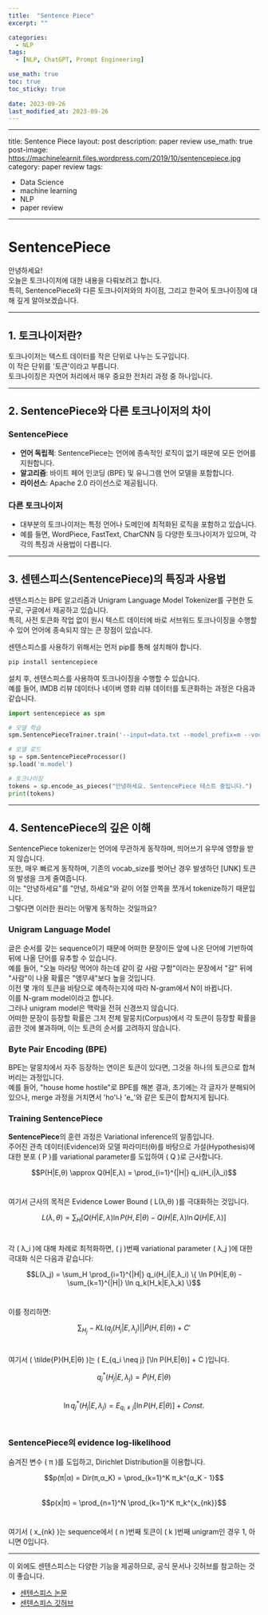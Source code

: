 ```yaml
---
title:  "Sentence Piece"
excerpt: ""

categories:
  - NLP
tags:
  - [NLP, ChatGPT, Prompt Engineering]

use_math: true
toc: true
toc_sticky: true
 
date: 2023-09-26
last_modified_at: 2023-09-26
---
```

---
title: Sentence Piece
layout: post
description: paper review
use_math: true
post-image: https://machinelearnit.files.wordpress.com/2019/10/sentencepiece.jpg
category: paper review
tags:
- Data Science
- machine learning
- NLP
- paper review
---
# SentencePiece

안녕하세요!<br>
오늘은 토크나이저에 대한 내용을 다뤄보려고 합니다.<br>
특히, SentencePiece와 다른 토크나이저와의 차이점, 그리고 한국어 토크나이징에 대해 깊게 알아보겠습니다.<br>

---

## 1. 토크나이저란?

토크나이저는 텍스트 데이터를 작은 단위로 나누는 도구입니다.<br>
이 작은 단위를 '토큰'이라고 부릅니다.<br>
토크나이징은 자연어 처리에서 매우 중요한 전처리 과정 중 하나입니다.<br>

---

## 2. SentencePiece와 다른 토크나이저의 차이

### SentencePiece

- **언어 독립적**: SentencePiece는 언어에 종속적인 로직이 없기 때문에 모든 언어를 지원합니다.<br>
- **알고리즘**: 바이트 페어 인코딩 (BPE) 및 유니그램 언어 모델을 포함합니다.<br>
- **라이선스**: Apache 2.0 라이선스로 제공됩니다.<br>

### 다른 토크나이저

- 대부분의 토크나이저는 특정 언어나 도메인에 최적화된 로직을 포함하고 있습니다.<br>
- 예를 들면, WordPiece, FastText, CharCNN 등 다양한 토크나이저가 있으며, 각각의 특징과 사용법이 다릅니다.<br>

---

## 3. 센텐스피스(SentencePiece)의 특징과 사용법

센텐스피스는 BPE 알고리즘과 Unigram Language Model Tokenizer를 구현한 도구로, 구글에서 제공하고 있습니다.<br>
특히, 사전 토큰화 작업 없이 원시 텍스트 데이터에 바로 서브워드 토크나이징을 수행할 수 있어 언어에 종속되지 않는 큰 장점이 있습니다.<br>

센텐스피스를 사용하기 위해서는 먼저 pip를 통해 설치해야 합니다.<br>

```python
pip install sentencepiece
```

설치 후, 센텐스피스를 사용하여 토크나이징을 수행할 수 있습니다.<br>
예를 들어, IMDB 리뷰 데이터나 네이버 영화 리뷰 데이터를 토큰화하는 과정은 다음과 같습니다.<br>

```python
import sentencepiece as spm

# 모델 학습
spm.SentencePieceTrainer.train('--input=data.txt --model_prefix=m --vocab_size=2000 --model_type=bpe')

# 모델 로드
sp = spm.SentencePieceProcessor()
sp.load('m.model')

# 토크나이징
tokens = sp.encode_as_pieces("안녕하세요. SentencePiece 테스트 중입니다.")
print(tokens)
```
---

## 4. SentencePiece의 깊은 이해

SentencePiece tokenizer는 언어에 무관하게 동작하며, 띄어쓰기 유무에 영향을 받지 않습니다.<br>
또한, 매우 빠르게 동작하며, 기존의 vocab_size를 벗어난 경우 발생하던 [UNK] 토큰의 발생을 크게 줄여줍니다.<br>
이는 "안녕하세요"를 "안녕, 하세요"와 같이 어절 안쪽을 쪼개서 tokenize하기 때문입니다.<br>
그렇다면 이러한 원리는 어떻게 동작하는 것일까요?<br>

### Unigram Language Model

글은 순서를 갖는 sequence이기 때문에 어떠한 문장이든 앞에 나온 단어에 기반하여 뒤에 나올 단어를 유추할 수 있습니다.<br>
예를 들어, "오늘 마라탕 먹어야 하는데 같이 갈 사람 구함"이라는 문장에서 "갈" 뒤에 "사람"이 나올 확률은 "앵무새"보다 높을 것입니다.<br>
이전 몇 개의 토큰을 바탕으로 예측하는지에 따라 N-gram에서 N이 바뀝니다.<br>
이를 N-gram model이라고 합니다.<br>
그러나 unigram model은 맥락을 전혀 신경쓰지 않습니다.<br>
어떠한 문장이 등장할 확률은 그저 전체 말뭉치(Corpus)에서 각 토큰이 등장할 확률을 곱한 것에 불과하며, 이는 토큰의 순서를 고려하지 않습니다.<br>

### Byte Pair Encoding (BPE)

BPE는 말뭉치에서 자주 등장하는 연이은 토큰이 있다면, 그것을 하나의 토큰으로 합쳐버리는 과정입니다.<br>
예를 들어, "house home hostile"로 BPE를 해본 결과, 초기에는 각 글자가 분해되어 있으나, merge 과정을 거치면서 'ho'나 'e_'와 같은 토큰이 합쳐지게 됩니다.<br>

### Training SentencePiece

**SentencePiece**의 훈련 과정은 Variational inference의 일종입니다.<br>
주어진 관측 데이터(Evidence)와 모델 파라미터(θ)를 바탕으로 가설(Hypothesis)에 대한 분포 \( P \)를 variational parameter를 도입하여 \( Q \)로 근사합니다.<br>

$$P(H|E,θ) \approx Q(H|E,λ) = \prod_{i=1}^{|H|} q_i(H_i|λ_i)$$ <br>

여기서 근사의 목적은 Evidence Lower Bound \( L(λ,θ) \)를 극대화하는 것입니다.<br>

$$L(λ,θ) = \sum_H [Q(H|E,λ) \ln P(H,E|θ) - Q(H|E,λ) \ln Q(H|E,λ)]$$<br>

각 \( λ_i \)에 대해 차례로 최적화하면, \( j \)번째 variational parameter \( λ_j \)에 대한 극대화 식은 다음과 같습니다:<br>

$$L(λ_j) = \sum_H \prod_{i=1}^{|H|} q_i(H_i|E,λ_i) \{ \ln P(H|E,θ) - \sum_{k=1}^{|H|} \ln q_k(H_k|E,λ_k) \}$$<br>

이를 정리하면:<br>

$$\sum_{H_j} -KL(q_j(H_j|E,λ_j) || \tilde{P}(H,E|θ)) + C'$$<br>

여기서 \( \tilde{P}(H,E|θ) \)는 \( E_{q_i \neq j} [\ln P(H,E|θ)] + C \)입니다.<br>

$$q_j^*(H_j|E,λ_j) = \tilde{P}(H,E|θ)$$<br>
$$\ln q_j^*(H_j|E,λ_j) = E_{q_i \neq j} [\ln P(H,E|θ)] + Const.$$<br>

### SentencePiece의 evidence log-likelihood

숨겨진 변수 \( π \)를 도입하고, Dirichlet Distribution을 이용합니다.<br>

$$p(π|α) = Dir(π,α_K) = \prod_{k=1}^K π_k^{α_K - 1}$$<br>
$$p(x|π) = \prod_{n=1}^N \prod_{k=1}^K π_k^{x_{nk}}$$<br>

여기서 \( x_{nk} \)는 sequence에서 \( n \)번째 토큰이 \( k \)번째 unigram인 경우 1, 아니면 0입니다.<br>

---

이 외에도 센텐스피스는 다양한 기능을 제공하므로, 공식 문서나 깃허브를 참고하는 것이 좋습니다.<br>

- [센텐스피스 논문](https://arxiv.org/pdf/1808.06226.pdf)<br>
- [센텐스피스 깃허브](https://github.com/google/sentencepiece)<br>
